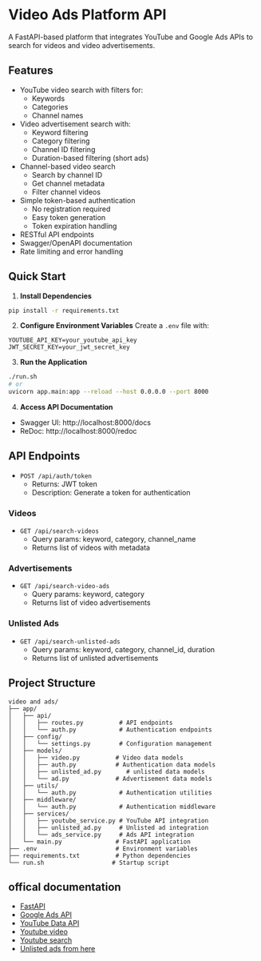 # Video Ads Platform API

A FastAPI-based platform that integrates YouTube and Google Ads APIs to search for videos and video advertisements.
[](https://raw.github.com/alphatechlogics/VideoAddsPlatform/c02b80a46fd6f021a93842a508325d442f24eb97/image.png)

## Features

- YouTube video search with filters for:
  - Keywords
  - Categories
  - Channel names
- Video advertisement search with:
  - Keyword filtering
  - Category filtering
  - Channel ID filtering
  - Duration-based filtering (short ads)
- Channel-based video search
  - Search by channel ID
  - Get channel metadata
  - Filter channel videos
- Simple token-based authentication
  - No registration required
  - Easy token generation
  - Token expiration handling
- RESTful API endpoints
- Swagger/OpenAPI documentation
- Rate limiting and error handling

## Quick Start

1. **Install Dependencies**
```bash
pip install -r requirements.txt
```

2. **Configure Environment Variables**
Create a `.env` file with:
```env
YOUTUBE_API_KEY=your_youtube_api_key
JWT_SECRET_KEY=your_jwt_secret_key
```

3. **Run the Application**
```bash
./run.sh
# or
uvicorn app.main:app --reload --host 0.0.0.0 --port 8000
```

4. **Access API Documentation**
- Swagger UI: http://localhost:8000/docs
- ReDoc: http://localhost:8000/redoc

## API Endpoints

  
- `POST /api/auth/token`
  - Returns: JWT token
  - Description: Generate a token for authentication

### Videos
- `GET /api/search-videos`
  - Query params: keyword, category, channel_name
  - Returns list of videos with metadata

### Advertisements
- `GET /api/search-video-ads`
  - Query params: keyword, category
  - Returns list of video advertisements

### Unlisted Ads
- `GET /api/search-unlisted-ads`
  - Query params: keyword, category, channel_id, duration
  - Returns list of unlisted advertisements


## Project Structure
```
video and ads/
├── app/
│   ├── api/
│   │   ├── routes.py          # API endpoints
│   │   └── auth.py            # Authentication endpoints
│   ├── config/
│   │   └── settings.py        # Configuration management
│   ├── models/
│   │   ├── video.py          # Video data models
│   │   ├── auth.py           # Authentication data models
│   │   ├── unlisted_ad.py       # unlisted data models
│   │   └── ad.py             # Advertisement data models
│   ├── utils/
│   │   └── auth.py            # Authentication utilities
│   ├── middleware/
│   │   └── auth.py            # Authentication middleware
│   ├── services/
│   │   ├── youtube_service.py # YouTube API integration
│   │   ├── unlisted_ad.py     # Unlisted ad integration
│   │   └── ads_service.py     # Ads API integration
│   └── main.py               # FastAPI application
├── .env                      # Environment variables
├── requirements.txt          # Python dependencies
└── run.sh                   # Startup script
```


## offical documentation
- [FastAPI](https://fastapi.tiangolo.com/)
- [Google Ads API](https://developers.google.com/google-ads/api/docs/start)
- [YouTube Data API](https://developers.google.com/youtube/v3/getting-started)
- [Youtube video](https://developers.google.com/youtube/v3/docs/videos)
- [Youtube search](https://developers.google.com/youtube/v3/docs/search)
- [Unlisted ads from here](https://filmot.com/)
